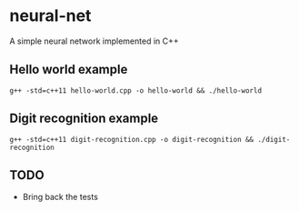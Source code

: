 # neural-net

A simple neural network implemented in C++


## Hello world example
```
g++ -std=c++11 hello-world.cpp -o hello-world && ./hello-world
```

## Digit recognition example
```
g++ -std=c++11 digit-recognition.cpp -o digit-recognition && ./digit-recognition
```

## TODO
- Bring back the tests